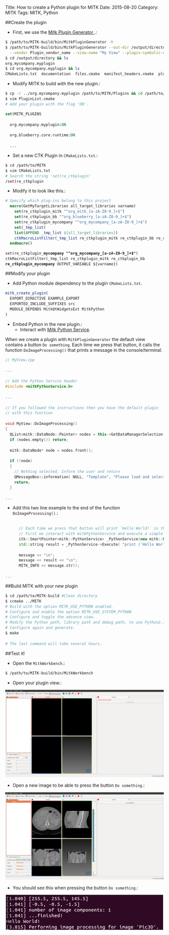 Title: How to create a Python plugin for MITK
Date: 2015-08-20
Category: MITK
Tags: MITK, Python

##Create the plugin

* First, we use the <a target="_blank" href="http://docs.mitk.org/2015.05/NewPluginPage.html">Mitk Plugin Generator </a>.:

```bash
$ /path/to/MITK-build/bin/MitkPluginGenerator -h
$ /path/to/MITK-build/bin/MitkPluginGenerator --out-dir /output/directory \
  --vendor Plugin_vendor_name --view-name "My View" --plugin-symbolic-name org.mycompany.myplugin
$ cd /output/directory && ls
org.mycompany.myplugin
$ cd org.mycompany.myplugin && ls
CMakeLists.txt  documentation  files.cmake  manifest_headers.cmake  plugin.xml  resources  src
```

* Modify MITK to build with the new plugin.:

```bash
$ cp -r ../org.mycompany.myplugin /path/to/MITK/Plugins && cd /path/to/MITK/Plugins
$ vim PluginList.cmake
# Add your plugin with the flag 'ON'.
```
```cmake
set(MITK_PLUGINS

  org.mycompany.myplugin:ON  

  org.blueberry.core.runtime:ON

  ...
```

* Set a new CTK Plugin in `CMakeLists.txt`.:

```bash
$ cd /path/to/MITK
$ vim CMakeLists.txt
# Search the string 'set(re_ctkplugin'
/set(re_ctkplugin
```

* Modify it to look like this.:

```cmake
# Specify which plug-ins belong to this project
  macro(GetMyTargetLibraries all_target_libraries varname)
    set(re_ctkplugin_mitk "^org_mitk_[a-zA-Z0-9_]+$")
    set(re_ctkplugin_bb "^org_blueberry_[a-zA-Z0-9_]+$")
    set(re_ctkplugin_mycompany "^org_mycompany_[a-zA-Z0-9_]+$")
    set(_tmp_list)
    list(APPEND _tmp_list ${all_target_libraries})
    ctkMacroListFilter(_tmp_list re_ctkplugin_mitk re_ctkplugin_bb re_ctkplugin_mycompany OUTPUT_VARIABLE ${varname})
  endmacro()
```

`set(re_ctkplugin_`**`mycompany "^org_mycompany_[a-zA-Z0-9_]+$"`**`)`
`ctkMacroListFilter(_tmp_list re_ctkplugin_mitk re_ctkplugin_bb `**`re_ctkplugin_mycompany`**` OUTPUT_VARIABLE ${varname})`

##Modify your plugin

* Add Python module dependency to the plugin `CMakeLists.txt`.

```cmake
mitk_create_plugin(
  EXPORT_DIRECTIVE EXAMPLE_EXPORT
  EXPORTED_INCLUDE_SUFFIXES src
  MODULE_DEPENDS MitkQtWidgetsExt MitkPython
)

```

* Embed Python in the new plugin.:
    * Interact with <a target="_blank" href="http://docs.mitk.org/2015.05/classmitk_1_1PythonService.html">Mitk Python Service</a>.

When we create a plugin with `MitkPluginGenerator` the default view contains a button `Do something`. Each time we press that button, it calls the function `DoImageProcessing()` that prints a message in the console/terminal.

```cpp
// MyView.cpp

...

// Add the Python Service header
#include <mitkPythonService.h>

...

// If you followed the instructions then you have the default plugin
// with this function

void MyView::DoImageProcessing()
{
  QList<mitk::DataNode::Pointer> nodes = this->GetDataManagerSelection();
  if (nodes.empty()) return;

  mitk::DataNode* node = nodes.front();

  if (!node)
  {
    // Nothing selected. Inform the user and return
    QMessageBox::information( NULL, "Template", "Please load and select an image before starting image processing.");
    return;
  }

...
```

* Add this two line example to the end of the function `DoImageProcessing()`.:

```cpp

      // Each time we press that button will print `Hello World!` in the console/terminal
      // First we interact with mitkPythonService and execute a simple Python function.
      itk::SmartPointer<mitk::PythonService> _PythonService(new mitk::PythonService());
      std::string result = _PythonService->Execute( "print ('Hello World!')", mitk::IPythonService::SINGLE_LINE_COMMAND );

      message << "\n";
      message << result << "\n";
      MITK_INFO << message.str();

...
```

##Build MITK with your new plugin

```bash
$ cd /path/to/MITK-build #Clean directory
$ ccmake ../MITK
# Build with the option MITK_USE_PYTHON enabled.
# Configure and enable the option MITK_USE_SYSTEM_PYTHON
# Configure and toggle the advance view.
# Modify the Python path, library path and debug path, to use Python2.7 instead of Python3.4 or Python3.4m.
# Configure again and generate.
$ make

# The last command will take several hours.
```

##Test it!

* Open the `MitkWorkbench`.:

```bash
$ /path/to/MITK-build/bin/MitkWorkbench
```

* Open your plugin view.:

![Mitk Plugin](images/MITK_plugin_001.png)

* Open a new image to be able to press the button `Do something`.:

![Mitk Plugin](images/MITK_plugin_002.png)

* You should see this when pressing the button `Do something`.:

![Mitk Plugin](images/MITK_plugin_003.png)
